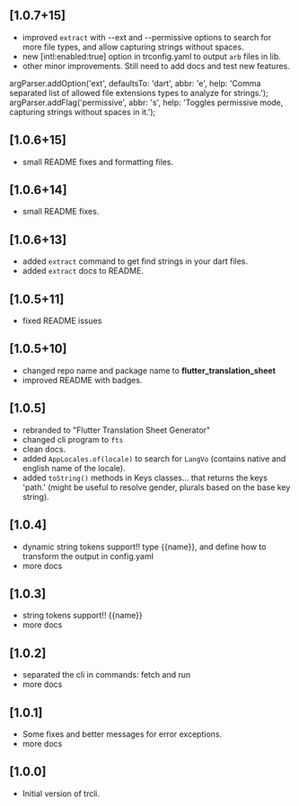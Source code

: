 ## [1.0.7+15]
- improved `extract` with --ext and --permissive options to search for more file types, and allow capturing strings without spaces.
- new [intl:enabled:true] option in trconfig.yaml to output `arb` files in lib.
- other minor improvements. Still need to add docs and test new features. 

argParser.addOption('ext', defaultsTo: 'dart', abbr: 'e', help: 'Comma separated list of allowed file extensions types to analyze for strings.');
    argParser.addFlag('permissive', abbr: 's', help: 'Toggles permissive mode, capturing strings without spaces in it.');
    
## [1.0.6+15]
- small README fixes and formatting files.

## [1.0.6+14]
- small README fixes.

## [1.0.6+13]
- added `extract` command to get find strings in your dart files.
- added `extract` docs to README.

## [1.0.5+11]
- fixed README issues

## [1.0.5+10]
- changed repo name and package name to **flutter_translation_sheet**
- improved README with badges.

## [1.0.5]
- rebranded to "Flutter Translation Sheet Generator"
- changed cli program to `fts` 
- clean docs.
- added `AppLocales.of(locale)` to search for `LangVo` (contains native and english name of the locale).
- added `toString()` methods in Keys classes... that returns the keys 'path.' (might be useful to resolve gender, plurals based on the base key string).

## [1.0.4]
- dynamic string tokens support!! type {{name}},
   and define how to transform the output in config.yaml
- more docs

## [1.0.3]
- string tokens support!! {{name}}
- more docs

## [1.0.2]
- separated the cli in commands: fetch and run
- more docs

## [1.0.1]
- Some fixes and better messages for error exceptions.
- more docs

## [1.0.0]
- Initial version of trcli.
